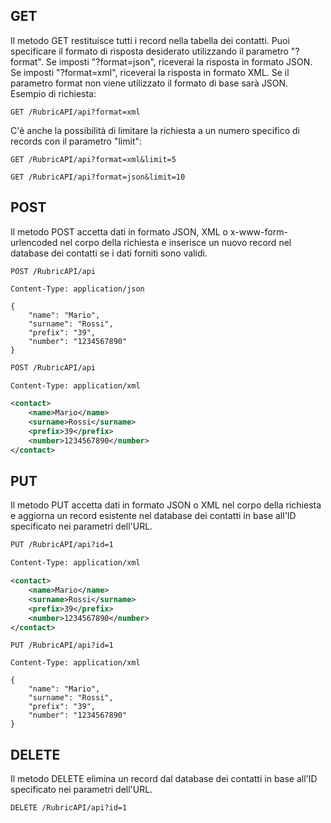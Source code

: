 
## GET

Il metodo GET restituisce tutti i record nella tabella dei contatti. Puoi specificare il formato di risposta desiderato utilizzando il parametro "?format". Se imposti "?format=json", riceverai la risposta in formato JSON. Se imposti "?format=xml", riceverai la risposta in formato XML.
Se il parametro format non viene utilizzato il formato di base sarà JSON.
Esempio di richiesta:
```
GET /RubricAPI/api?format=xml
```

C'è anche la possibilità di limitare la richiesta a un numero specifico di records con il parametro "limit":

```
GET /RubricAPI/api?format=xml&limit=5

GET /RubricAPI/api?format=json&limit=10
```
  

## POST

Il metodo POST accetta dati in formato JSON, XML o x-www-form-urlencoded nel corpo della richiesta e inserisce un nuovo record nel database dei contatti se i dati forniti sono validi.
```
POST /RubricAPI/api
 
Content-Type: application/json 

{ 
	"name": "Mario", 
	"surname": "Rossi", 
	"prefix": "39", 
	"number": "1234567890" 
}
```
```xml
POST /RubricAPI/api

Content-Type: application/xml 

<contact>  
	<name>Mario</name>
	<surname>Rossi</surname>
	<prefix>39</prefix>
	<number>1234567890</number>
</contact>
```

## PUT

Il metodo PUT accetta dati in formato JSON o XML nel corpo della richiesta e aggiorna un record esistente nel database dei contatti in base all'ID specificato nei parametri dell'URL.
```xml
PUT /RubricAPI/api?id=1 

Content-Type: application/xml 

<contact>  
	<name>Mario</name>
	<surname>Rossi</surname>
	<prefix>39</prefix>
	<number>1234567890</number>
</contact>
```
  
```
PUT /RubricAPI/api?id=1 

Content-Type: application/xml 

{ 
	"name": "Mario", 
	"surname": "Rossi", 
	"prefix": "39", 
	"number": "1234567890" 
}
```

## DELETE

Il metodo DELETE elimina un record dal database dei contatti in base all'ID specificato nei parametri dell'URL.

```
DELETE /RubricAPI/api?id=1
```